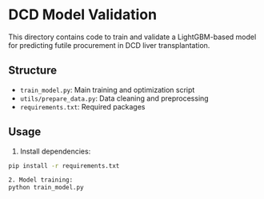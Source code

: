 # DCD Model Validation

This directory contains code to train and validate a LightGBM-based model for predicting futile procurement in DCD liver transplantation.

## Structure

- `train_model.py`: Main training and optimization script
- `utils/prepare_data.py`: Data cleaning and preprocessing
- `requirements.txt`: Required packages

## Usage

1. Install dependencies:
```bash
pip install -r requirements.txt

2. Model training:
python train_model.py

